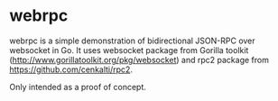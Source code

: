 webrpc
======

webrpc is a simple demonstration of bidirectional JSON-RPC over websocket in Go.
It uses websocket package from Gorilla toolkit (http://www.gorillatoolkit.org/pkg/websocket)
and rpc2 package from https://github.com/cenkalti/rpc2.

Only intended as a proof of concept.